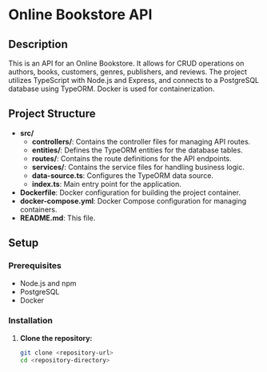 # Online Bookstore API

## Description
This is an API for an Online Bookstore. It allows for CRUD operations on authors, books, customers, genres, publishers, and reviews. The project utilizes TypeScript with Node.js and Express, and connects to a PostgreSQL database using TypeORM. Docker is used for containerization.

## Project Structure
- **src/**
  - **controllers/**: Contains the controller files for managing API routes.
  - **entities/**: Defines the TypeORM entities for the database tables.
  - **routes/**: Contains the route definitions for the API endpoints.
  - **services/**: Contains the service files for handling business logic.
  - **data-source.ts**: Configures the TypeORM data source.
  - **index.ts**: Main entry point for the application.
- **Dockerfile**: Docker configuration for building the project container.
- **docker-compose.yml**: Docker Compose configuration for managing containers.
- **README.md**: This file.

## Setup

### Prerequisites
- Node.js and npm
- PostgreSQL
- Docker

### Installation

1. **Clone the repository:**
   ```bash
   git clone <repository-url>
   cd <repository-directory>
